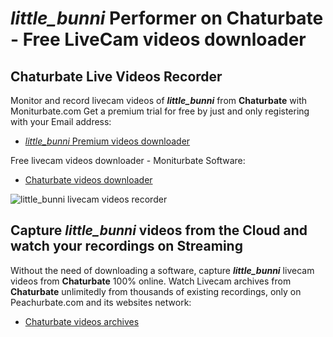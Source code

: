 # _little_bunni_ Performer on Chaturbate - Free LiveCam videos downloader

## Chaturbate Live Videos Recorder

Monitor and record livecam videos of **_little_bunni_** from **Chaturbate** with Moniturbate.com
Get a premium trial for free by just and only registering with your Email address:
* [_little_bunni_ Premium videos downloader](https://moniturbate.com/request-demo-licence-key.html)

Free livecam videos downloader - Moniturbate Software:
* [Chaturbate videos downloader](https://moniturbate.com/moniturbate-download-software.html)

![_little_bunni_ livecam videos recorder](https://peachurnet.com/templates/moniturbate-software.png)


## Capture _little_bunni_ videos from the Cloud and watch your recordings on Streaming

Without the need of downloading a software, capture **_little_bunni_** livecam videos from **Chaturbate** 100% online.
Watch Livecam archives from **Chaturbate** unlimitedly from thousands of existing recordings, only on Peachurbate.com and its websites network:
* [Chaturbate videos archives](https://peachurnet.com/)